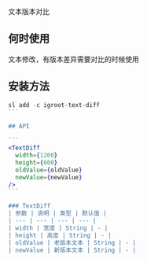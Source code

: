 文本版本对比

## 何时使用
文本修改，有版本差异需要对比的时候使用

## 安装方法
````jsx
sl add -c igroot-text-diff
```

## API

```
<TextDiff
  width={1200}
  height={600}
  oldValue={oldValue}
  newValue={newValue}
/>
```

### TextDiff
| 参数 | 说明 | 类型 | 默认值 |
| --- | --- | --- | --- |
| width | 宽度 | String | - |
| height | 高度 | String | - |
| oldValue | 老版本文本 | String | - |
| newValue | 新版本文本 | String | - |




